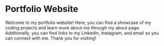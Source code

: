 # Portfolio Website
Welcome to my portfolio website! Here, you can find a showcase of my coding projects and learn more about me through my about page. Additionally, you can find links to my LinkedIn, Instagram, and email so you can connect with me. Thank you for visiting!
